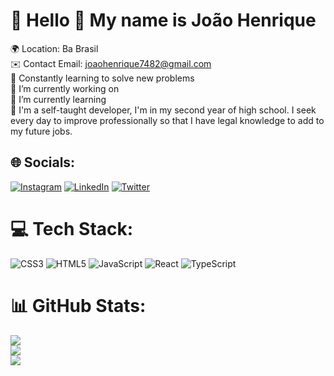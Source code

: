 # 💫 Hello 👋 My name is João Henrique
🌍 Location: Ba Brasil<br>✉️ Contact Email: joaohenrique7482@gmail.com<br>🧠 Constantly learning to solve new problems<br>🔭 I’m currently working on<br>🌱 I’m currently learning<br>🙂 I'm a self-taught developer, I'm in my second year of high school. I seek every day to improve professionally so that I have legal knowledge to add to my future jobs.


## 🌐 Socials:
[![Instagram](https://img.shields.io/badge/Instagram-%23E4405F.svg?logo=Instagram&logoColor=white)](https://instagram.com/https_henrique99) [![LinkedIn](https://img.shields.io/badge/LinkedIn-%230077B5.svg?logo=linkedin&logoColor=white)](https://linkedin.com/in/joao-henrique-de-souza-silva-b43921196) [![Twitter](https://img.shields.io/badge/Twitter-%231DA1F2.svg?logo=Twitter&logoColor=white)](https://twitter.com/https__henrique) 

# 💻 Tech Stack:
![CSS3](https://img.shields.io/badge/css3-%231572B6.svg?style=for-the-badge&logo=css3&logoColor=white) ![HTML5](https://img.shields.io/badge/html5-%23E34F26.svg?style=for-the-badge&logo=html5&logoColor=white) ![JavaScript](https://img.shields.io/badge/javascript-%23323330.svg?style=for-the-badge&logo=javascript&logoColor=%23F7DF1E) ![React](https://img.shields.io/badge/react-%2320232a.svg?style=for-the-badge&logo=react&logoColor=%2361DAFB) ![TypeScript](https://img.shields.io/badge/typescript-%2320232a.svg?style=for-the-badge&logo=typescript&logoColor=%2361DAFB)
# 📊 GitHub Stats:
![](https://github-readme-stats.vercel.app/api?username=joohnq&theme=dracula&hide_border=false&include_all_commits=false&count_private=false)<br/>
![](https://github-readme-streak-stats.herokuapp.com/?user=joohnq&theme=dracula&hide_border=false)<br/>
![](https://github-readme-stats.vercel.app/api/top-langs/?username=joohnq&theme=dracula&hide_border=false&include_all_commits=false&count_private=false&layout=compact)

